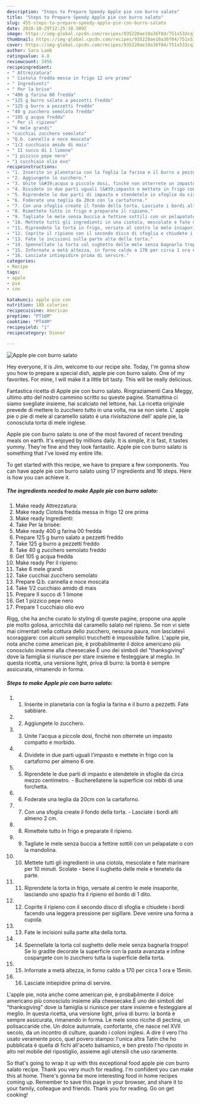 ```yaml
---
description: "Steps to Prepare Speedy Apple pie con burro salato"
title: "Steps to Prepare Speedy Apple pie con burro salato"
slug: 455-steps-to-prepare-speedy-apple-pie-con-burro-salato
date: 2020-10-29T12:25:18.509Z
image: https://img-global.cpcdn.com/recipes/935220ae10a36f04/751x532cq70/apple-pie-con-burro-salato-recipe-main-photo.jpg
thumbnail: https://img-global.cpcdn.com/recipes/935220ae10a36f04/751x532cq70/apple-pie-con-burro-salato-recipe-main-photo.jpg
cover: https://img-global.cpcdn.com/recipes/935220ae10a36f04/751x532cq70/apple-pie-con-burro-salato-recipe-main-photo.jpg
author: Sara Lamb
ratingvalue: 4.8
reviewcount: 3456
recipeingredient:
- " Attrezzatura"
- " Ciotola fredda messa in frigo 12 ore prima"
- " Ingredienti"
- " Per la brise"
- "400 g farina 00 fredda"
- "125 g burro salato a pezzetti freddo"
- "125 g burro a pezzetti freddo"
- "40 g zucchero semolato freddo"
- "105 g acqua fredda"
- " Per il ripieno"
- "6 mele grandi"
- "cucchiai zucchero semolato"
- "Q.b. cannella e noce moscata"
- "1/2 cucchiaio amido di mais"
- " II succo di 1 limone"
- "1 pizzico pepe nero"
- "1 cucchiaio olio evo"
recipeinstructions:
- "1. Inserite in planetaria con la foglia la farina e il burro a pezzetti. Fate sabbiare."
- "2. Aggiungete lo zucchero."
- "3. Unite l&#39;acqua a piccole dosi, finché non otterrete un impasto compatto e morbido."
- "4. Dividete in due parti uguali l&#39;impasto e mettete in frigo con la cartaforno per almeno 6 ore."
- "5. Riprendete le due parti di impasto e stendetele in sfoglie da circa mezzo centimetro. Bucherellatene la superficie coi rebbi di una forchetta."
- "6. Foderate una teglia da 20cm con la cartaforno."
- "7. Con una sfoglia create il fondo della torta. Lasciate i bordi alti almeno 2 cm."
- "8. Rimettete tutto in frigo e preparate il ripieno."
- "9. Tagliate le mele senza buccia a fettine sottili con un pelapatate o con la mandolina."
- "10. Mettete tutti gli ingredienti in una ciotola, mescolate e fate marinare per 10 minuti. Scolate bene il sughetto delle mele e tenetelo da parte."
- "11. Riprendete la torta in frigo, versate al centro le mele insaporite, lasciando uno spazio fra il ripieno eil bordo di 1 dito."
- "12. Coprite il ripieno con il secondo disco di sfoglia e chiudete i bordi facendo una leggera pressione per sigillare. Deve venire una forma a cupola."
- "13. Fate le incisioni sulla parte alta della torta."
- "14. Spennellate la torta col sughetto delle mele senza bagnarla troppo! Se lo gradite decorate la superficie con la pasta avanzata e infine cospargete con lo zucchero tutta la superficie della torta."
- "15. Infornate a metà altezza, in forno caldo a 170 per circa 1 ora e 15min."
- "16. Lasciate intiepidire prima di servire."
categories:
- Recipe
tags:
- apple
- pie
- con

katakunci: apple pie con 
nutrition: 180 calories
recipecuisine: American
preptime: "PT16M"
cooktime: "PT44M"
recipeyield: "1"
recipecategory: Dinner

---
```



![Apple pie con burro salato](https://img-global.cpcdn.com/recipes/935220ae10a36f04/751x532cq70/apple-pie-con-burro-salato-recipe-main-photo.jpg)

Hey everyone, it is Jim, welcome to our recipe site. Today, I'm gonna show you how to prepare a special dish, apple pie con burro salato. One of my favorites. For mine, I will make it a little bit tasty. This will be really delicious.

Fantastica ricetta di Apple pie con burro salato. Ringraziamenti Cara Meggy, ultimo atto del nostro cammino scritto su queste pagine. Stamattina ci siamo svegliate insieme, hai scalciato nel lettone, hai. La ricetta originale prevede di mettere lo zucchero tutto in una volta, ma se non siete. L&#39; apple pie o pie di mele al caramello salato è una rivisitazione dell&#39; apple pie, la conosciuta torta di mele inglese.

Apple pie con burro salato is one of the most favored of recent trending meals on earth. It's enjoyed by millions daily. It is simple, it is fast, it tastes yummy. They're fine and they look fantastic. Apple pie con burro salato is something that I've loved my entire life.


To get started with this recipe, we have to prepare a few components. You can have apple pie con burro salato using 17 ingredients and 16 steps. Here is how you can achieve it.

<!--inarticleads1-->

##### The ingredients needed to make Apple pie con burro salato:

1. Make ready  Attrezzatura:
1. Make ready  Ciotola fredda messa in frigo 12 ore prima
1. Make ready  Ingredienti:
1. Take  Per la brisée:
1. Make ready 400 g farina 00 fredda
1. Prepare 125 g burro salato a pezzetti freddo
1. Take 125 g burro a pezzetti freddo
1. Take 40 g zucchero semolato freddo
1. Get 105 g acqua fredda
1. Make ready  Per il ripieno:
1. Take 6 mele grandi
1. Take cucchiai zucchero semolato
1. Prepare Q.b. cannella e noce moscata
1. Take 1/2 cucchiaio amido di mais
1. Prepare  II succo di 1 limone
1. Get 1 pizzico pepe nero
1. Prepare 1 cucchiaio olio evo


Rigg, che ha anche curato lo styling di queste pagine, propone una apple pie molto golosa, arricchita dal caramello salato nel ripieno. Se non vi siete mai cimentati nella cottura dello zucchero, nessuna paura, non lasciatevi scoraggiare: con alcuni semplici trucchetti è impossibile fallire. L&#39;apple pie, nota anche come american pie, è probabilmente il dolce americano più conosciuto insieme alla cheesecake.È uno dei simboli del &#34;thanksgiving&#34; dove la famiglia si riunisce per stare insieme e festeggiare al meglio. In questa ricetta, una versione light, priva di burro: la bontà è sempre assicurata, rimanendo in forma. 

<!--inarticleads2-->

##### Steps to make Apple pie con burro salato:

1. 1. Inserite in planetaria con la foglia la farina e il burro a pezzetti. Fate sabbiare.
1. 2. Aggiungete lo zucchero.
1. 3. Unite l&#39;acqua a piccole dosi, finché non otterrete un impasto compatto e morbido.
1. 4. Dividete in due parti uguali l&#39;impasto e mettete in frigo con la cartaforno per almeno 6 ore.
1. 5. Riprendete le due parti di impasto e stendetele in sfoglie da circa mezzo centimetro. - Bucherellatene la superficie coi rebbi di una forchetta.
1. 6. Foderate una teglia da 20cm con la cartaforno.
1. 7. Con una sfoglia create il fondo della torta. - Lasciate i bordi alti almeno 2 cm.
1. 8. Rimettete tutto in frigo e preparate il ripieno.
1. 9. Tagliate le mele senza buccia a fettine sottili con un pelapatate o con la mandolina.
1. 10. Mettete tutti gli ingredienti in una ciotola, mescolate e fate marinare per 10 minuti. Scolate - bene il sughetto delle mele e tenetelo da parte.
1. 11. Riprendete la torta in frigo, versate al centro le mele insaporite, lasciando uno spazio fra il ripieno eil bordo di 1 dito.
1. 12. Coprite il ripieno con il secondo disco di sfoglia e chiudete i bordi facendo una leggera pressione per sigillare. Deve venire una forma a cupola.
1. 13. Fate le incisioni sulla parte alta della torta.
1. 14. Spennellate la torta col sughetto delle mele senza bagnarla troppo! Se lo gradite decorate la superficie con la pasta avanzata e infine cospargete con lo zucchero tutta la superficie della torta.
1. 15. Infornate a metà altezza, in forno caldo a 170 per circa 1 ora e 15min.
1. 16. Lasciate intiepidire prima di servire.


L&#39;apple pie, nota anche come american pie, è probabilmente il dolce americano più conosciuto insieme alla cheesecake.È uno dei simboli del &#34;thanksgiving&#34; dove la famiglia si riunisce per stare insieme e festeggiare al meglio. In questa ricetta, una versione light, priva di burro: la bontà è sempre assicurata, rimanendo in forma. Le mele sono ricche di pectina, un polisaccaride che. Un dolce autunnale, confortante, che nasce nel XVII secolo, da un incontro di culture, quando i coloni inglesi. A dire il vero l&#39;ho usato veramente poco, quel povero stampo: l&#39;unica altra Tatin che ho pubblicata è quella di fichi all&#39;aceto balsamico, e ben presto l&#39;ho riposto in alto nel mobile del ripostiglio, assieme agli utensili che uso raramente. 

So that's going to wrap it up with this exceptional food apple pie con burro salato recipe. Thank you very much for reading. I'm confident you can make this at home. There's gonna be more interesting food in home recipes coming up. Remember to save this page in your browser, and share it to your family, colleague and friends. Thank you for reading. Go on get cooking!
